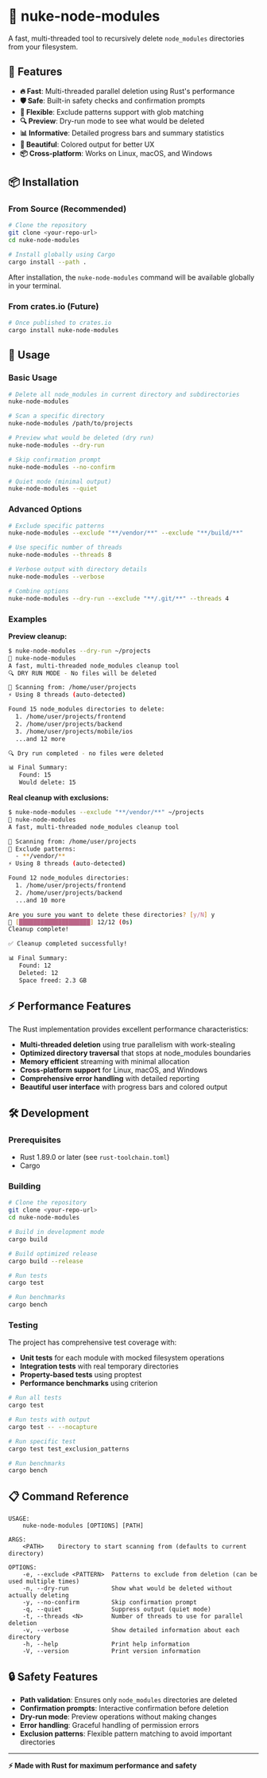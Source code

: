 # 🧹 nuke-node-modules

A fast, multi-threaded tool to recursively delete `node_modules` directories from your filesystem.

## 🚀 Features

- **🔥 Fast**: Multi-threaded parallel deletion using Rust's performance
- **🛡️ Safe**: Built-in safety checks and confirmation prompts
- **🎯 Flexible**: Exclude patterns support with glob matching
- **🔍 Preview**: Dry-run mode to see what would be deleted
- **📊 Informative**: Detailed progress bars and summary statistics
- **🌈 Beautiful**: Colored output for better UX
- **📦 Cross-platform**: Works on Linux, macOS, and Windows

## 📦 Installation

### From Source (Recommended)

```bash
# Clone the repository
git clone <your-repo-url>
cd nuke-node-modules

# Install globally using Cargo
cargo install --path .
```

After installation, the `nuke-node-modules` command will be available globally in your terminal.

### From crates.io (Future)

```bash
# Once published to crates.io
cargo install nuke-node-modules
```

## 🔧 Usage

### Basic Usage

```bash
# Delete all node_modules in current directory and subdirectories
nuke-node-modules

# Scan a specific directory
nuke-node-modules /path/to/projects

# Preview what would be deleted (dry run)
nuke-node-modules --dry-run

# Skip confirmation prompt
nuke-node-modules --no-confirm

# Quiet mode (minimal output)
nuke-node-modules --quiet
```

### Advanced Options

```bash
# Exclude specific patterns
nuke-node-modules --exclude "**/vendor/**" --exclude "**/build/**"

# Use specific number of threads
nuke-node-modules --threads 8

# Verbose output with directory details
nuke-node-modules --verbose

# Combine options
nuke-node-modules --dry-run --exclude "**/.git/**" --threads 4
```

### Examples

**Preview cleanup:**
```bash
$ nuke-node-modules --dry-run ~/projects
🧹 nuke-node-modules
A fast, multi-threaded node_modules cleanup tool
🔍 DRY RUN MODE - No files will be deleted

📁 Scanning from: /home/user/projects
⚡ Using 8 threads (auto-detected)

Found 15 node_modules directories to delete:
  1. /home/user/projects/frontend
  2. /home/user/projects/backend
  3. /home/user/projects/mobile/ios
  ...and 12 more

🔍 Dry run completed - no files were deleted

📊 Final Summary:
   Found: 15
   Would delete: 15
```

**Real cleanup with exclusions:**
```bash
$ nuke-node-modules --exclude "**/vendor/**" ~/projects
🧹 nuke-node-modules
A fast, multi-threaded node_modules cleanup tool

📁 Scanning from: /home/user/projects
🚫 Exclude patterns:
  - **/vendor/**
⚡ Using 8 threads (auto-detected)

Found 12 node_modules directories:
  1. /home/user/projects/frontend
  2. /home/user/projects/backend
  ...and 10 more

Are you sure you want to delete these directories? [y/N] y
🧹 [████████████████████] 12/12 (0s)
Cleanup complete!

✅ Cleanup completed successfully!

📊 Final Summary:
   Found: 12
   Deleted: 12
   Space freed: 2.3 GB
```

## ⚡ Performance Features

The Rust implementation provides excellent performance characteristics:

- **Multi-threaded deletion** using true parallelism with work-stealing
- **Optimized directory traversal** that stops at node_modules boundaries
- **Memory efficient** streaming with minimal allocation
- **Cross-platform support** for Linux, macOS, and Windows
- **Comprehensive error handling** with detailed reporting
- **Beautiful user interface** with progress bars and colored output

## 🛠️ Development

### Prerequisites

- Rust 1.89.0 or later (see `rust-toolchain.toml`)
- Cargo

### Building

```bash
# Clone the repository
git clone <your-repo-url>
cd nuke-node-modules

# Build in development mode
cargo build

# Build optimized release
cargo build --release

# Run tests
cargo test

# Run benchmarks
cargo bench
```

### Testing

The project has comprehensive test coverage with:

- **Unit tests** for each module with mocked filesystem operations
- **Integration tests** with real temporary directories
- **Property-based tests** using proptest
- **Performance benchmarks** using criterion

```bash
# Run all tests
cargo test

# Run tests with output
cargo test -- --nocapture

# Run specific test
cargo test test_exclusion_patterns

# Run benchmarks
cargo bench
```

## 📋 Command Reference

```
USAGE:
    nuke-node-modules [OPTIONS] [PATH]

ARGS:
    <PATH>    Directory to start scanning from (defaults to current directory)

OPTIONS:
    -e, --exclude <PATTERN>  Patterns to exclude from deletion (can be used multiple times)
    -n, --dry-run            Show what would be deleted without actually deleting
    -y, --no-confirm         Skip confirmation prompt
    -q, --quiet              Suppress output (quiet mode)
    -t, --threads <N>        Number of threads to use for parallel deletion
    -v, --verbose            Show detailed information about each directory
    -h, --help               Print help information
    -V, --version            Print version information
```

## 🔒 Safety Features

- **Path validation**: Ensures only `node_modules` directories are deleted
- **Confirmation prompts**: Interactive confirmation before deletion
- **Dry-run mode**: Preview operations without making changes
- **Error handling**: Graceful handling of permission errors
- **Exclusion patterns**: Flexible pattern matching to avoid important directories

---

**⚡ Made with Rust for maximum performance and safety**